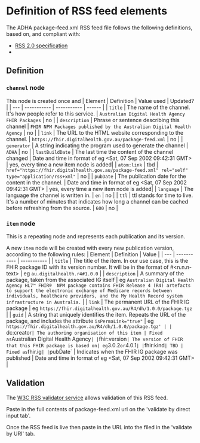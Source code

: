 # Definition of RSS feed elements

The ADHA package-feed.xml RSS feed file follows the following definitions, based on, and compliant with:
* [RSS 2.0 specification](https://validator.w3.org/feed/docs/rss2.html)
* 

## Definition

### `channel` node
This node is created once and 
| Element | Definition | Value used | Updated? |
| --- | ----------- | ----------- | ------ |
| `title` | The name of the channel. It's how people refer to this service. | `Australian Digital Health Agency FHIR Packages` | no |
| `description` | Phrase or sentence describing this channel | `FHIR NPM Packages published by the Australian Digital Health Agency` | no |
| `link` | The URL to the HTML website corresponding to the channel. | `https://fhir.digitalhealth.gov.au/package-feed.xml` | no |
| `generator` | A string indicating the program used to generate the channel | `ADHA` | no |
| `lastBuildDate` | The last time the content of the channel changed | Date and time in format of eg <Sat, 07 Sep 2002 09:42:31 GMT> | yes, every time a new item node is added|
| `atom:link` | tbd | `href="https://fhir.digitalhealth.gov.au/package-feed.xml" rel="self" type="application/rss+xml"` | no |
| `pubDate` | The publication date for the content in the channel. | Date and time in format of eg <Sat, 07 Sep 2002 09:42:31 GMT> | yes, every time a new item node is added|
| `language` | The language the channel is written in. | `en` | no |
| `ttl` | ttl stands for time to live. It's a number of minutes that indicates how long a channel can be cached before refreshing from the source. | `600` | no |

### `item` node
This is a repeating node and represents each publication and its version.

A new `item` node will be created with every new publication version, according to the following rules:
| Element | Definition | Value |
| --- | ----------- | ----------- |
| `title` | The title of the item. In our use case, this is the FHIR package ID with its version number. It will be in the format of <package namke id>#<n.n.n-text>  | eg `au.digitalhealth.r4#1.0.0` |
| `description` | A summary of the package, taken from the associated IG itself | eg `Australian Digital Health Agency HL7™ FHIR®  NPM package contains FHIR Release 4 (R4) artefacts to support the electronic exchange of Medicare records between individuals, healthcare providers, and the My Health Record system infrastructure in Australia.` |
| `link` | The permanent URL of the FHIR IG package | eg `https://fhir.digitalhealth.gov.au/R4/dh/1.0.0/package.tgz` |
| `guid` | A string that uniquely identifies the item. Repeats the URL of the package, and includes the attribute `isPermaLink="true"` | eg `https://fhir.digitalhealth.gov.au/R4/dh/1.0.0/package.tgz' |
| `dc:creator` | The authoring organisation of this item | Fixed as `Australian Digital Health Agency` |
| `fhir:version` | The version of FHIR that this FHIR package is based on| eg `3.0.2` or `4.0.1` |
| `fhir:kind` | TBD | Fixed as `fhir.ig` |
| `pubDate` | Indicates when the FHIR IG package was published | Date and time in format of eg <Sat, 07 Sep 2002 09:42:31 GMT> |

## Validation
The [W3C RSS validator service](https://validator.w3.org/feed/) allows validation of this RSS feed.

Paste in the full contents of package-feed.xml url on the 'validate by direct input tab'.

Once the RSS feed is live then paste in the URL into the filed in the 'validate by URI' tab.